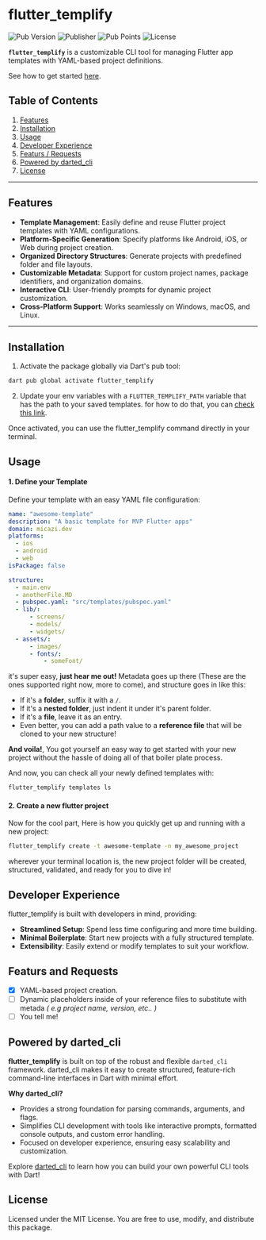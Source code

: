 # flutter_templify

![Pub Version](https://img.shields.io/pub/v/flutter_templify) ![Publisher](https://img.shields.io/pub/publisher/flutter_templify) ![Pub Points](https://img.shields.io/pub/points/flutter_templify) ![License](https://img.shields.io/github/license/micazi/flutter_templify)

**`flutter_templify`** is a customizable CLI tool for managing Flutter app templates with YAML-based project definitions.

See how to get started [here](https://medium.com/@micazi/youre-starting-your-new-flutter-project-wrong-there-s-an-easier-way-59900c79d327).

## Table of Contents

1. [Features](#features)
2. [Installation](#installation)
3. [Usage](#usage)
4. [Developer Experience](#developer-experience)
5. [Featurs / Requests](#featurs-and-requests)
6. [Powered by darted_cli](#powered-by-darted_cli)
7. [License](#license)

---

## Features

- **Template Management**: Easily define and reuse Flutter project templates with YAML configurations.
- **Platform-Specific Generation**: Specify platforms like Android, iOS, or Web during project creation.
- **Organized Directory Structures**: Generate projects with predefined folder and file layouts.
- **Customizable Metadata**: Support for custom project names, package identifiers, and organization domains.
- **Interactive CLI**: User-friendly prompts for dynamic project customization.
- **Cross-Platform Support**: Works seamlessly on Windows, macOS, and Linux.

---

## Installation

1. Activate the package globally via Dart's pub tool:

```bash
dart pub global activate flutter_templify
```

2. Update your env variables with a `FLUTTER_TEMPLIFY_PATH` variable that has the path to your saved templates. for how to do that, you can [check this link](https://www3.ntu.edu.sg/home/ehchua/programming/howto/Environment_Variables.html).

Once activated, you can use the flutter_templify command directly in your terminal.

## Usage

#### 1. Define your Template

Define your template with an easy YAML file configuration:

```yaml
name: "awesome-template"
description: "A basic template for MVP Flutter apps"
domain: micazi.dev
platforms:
  - ios
  - android
  - web
isPackage: false

structure:
  - main.env
  - anotherFile.MD
  - pubspec.yaml: "src/templates/pubspec.yaml"
  - lib/:
      - screens/
      - models/
      - widgets/
  - assets/:
      - images/
      - fonts/:
          - someFont/
```

it's super easy, **just hear me out!**
Metadata goes up there (These are the ones supported right now, more to come), and structure goes in like this:

- If it's a **folder**, suffix it with a `/`.
- If it's a **nested folder**, just indent it under it's parent folder.
- If it's a **file**, leave it as an entry.
- Even better, you can add a path value to a **reference file** that will be cloned to your new structure!

**And voila!**, You got yourself an easy way to get started with your new project without the hassle of doing all of that boiler plate process.

And now, you can check all your newly defined templates with:

```bash
flutter_templify templates ls
```

#### 2. Create a new flutter project

Now for the cool part, Here is how you quickly get up and running with a new project:

```bash
flutter_templify create -t awesome-template -n my_awesome_project
```

wherever your terminal location is, the new project folder will be created, structured, validated, and ready for you to dive in!

## Developer Experience

flutter_templify is built with developers in mind, providing:

- **Streamlined Setup**: Spend less time configuring and more time building.
- **Minimal Boilerplate**: Start new projects with a fully structured template.
- **Extensibility**: Easily extend or modify templates to suit your workflow.

## Featurs and Requests

- [x] YAML-based project creation.
- [ ] Dynamic placeholders inside of your reference files to substitute with metada _( e.g project name, version, etc.. )_
- [ ] You tell me!

## Powered by darted_cli

**flutter_templify** is built on top of the robust and flexible `darted_cli` framework.
darted_cli makes it easy to create structured, feature-rich command-line interfaces in Dart with minimal effort.

**Why darted_cli?**

- Provides a strong foundation for parsing commands, arguments, and flags.
- Simplifies CLI development with tools like interactive prompts, formatted console outputs, and custom error handling.
- Focused on developer experience, ensuring easy scalability and customization.

Explore [darted_cli](https://pub.dev/packages/darted_cli) to learn how you can build your own powerful CLI tools with Dart!

## License

Licensed under the MIT License. You are free to use, modify, and distribute this package.
